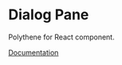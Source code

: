 # Dialog Pane

Polythene for React component.

[Documentation](https://github.com/ArthurClemens/polythene/blob/master/packages/docs/components/react/dialog.md)
